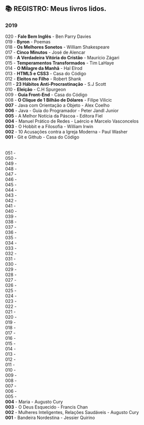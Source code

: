 ## :books: REGISTRO: Meus livros lidos.
### 2019

020 - **Fale Bem Inglês** - Ben Parry Davies</br>
019 - **Byron** - Poemas</br>
018 - **Os Melhores Sonetos** - William Shakespeare</br>
017 - **Cinco Minutos** - José de Alencar</br>
016 - **A Verdadeira Vitória do Cristão** - Maurício Zágari</br>
015 - **Temperamentos Transformados** - Tim LaHaye</br>
014 - **O Milagre da Manhã** - Hal Elrod</br>
013 - **HTML5 e CSS3** - Casa do Código</br>
012 - **Eleitos no Filho** - Robert Shank</br>
011 - **23 Hábitos Anti-Procrastinação** - S.J Scott</br>
010 - **Eleição** - C.H Spurgeon</br>
009 - **Guia Front-End** - Casa do Código</br>
008 - **O Clique de 1 Bilhão de Dólares** - Filipe Vilicic</br>
**007** - Java com Orientação a Objeto - Alex Coelho</br>
**006** - Java - Guia do Programador - Peter Jandl Junior</br>
**005** - A Melhor Notícia da Páscoa - Editora Fiel</br>
**004** - Manuel Prático de Redes -  Laércio e Marcelo Vasconcelos</br>
**003** - O Hobbit e a Filosofia - William Irwin</br>
**002** - 10 Acusações contra a Igreja Moderna - Paul Washer</br>
**001** - Git e Github - Casa do Código</br>
</br>
</br>
051 - </br>
050 - </br>
049 - </br>
048 - </br>
047 - </br>
046 - </br>
045 - </br>
044 - </br>
043 - </br>
042 - </br>
041 - </br>
040 - </br>
039 - </br>
038 - </br>
037 - </br>
036 - </br>
035 - </br>
034 - </br>
033 - </br>
032 - </br>
031 - </br>
030 - </br>
029 - </br>
028 - </br>
027 - </br>
026 - </br>
025 - </br>
024 - </br>
023 - </br>
022 - </br>
021 - </br>
020 - </br>
019 - </br>
018 - </br>
017 - </br>
016 - </br>
015 - </br>
014 - </br>
013 - </br>
012 - </br>
011 - </br>
010 - </br>
009 - </br>
008 - </br>
007 - </br>
006 - </br>
005 - </br>
**004** - Maria - Augusto Cury</br>
**003** - O Deus Esquecido - Francis Chan</br>
**002** - Mulheres Inteligentes, Relações Saudáveis - Augusto Cury</br>
**001** - Bandeira Nordestina - Jessier Quirino</br>
